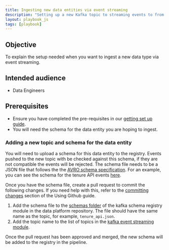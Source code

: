 ```yaml
---
title: Ingesting new data entities via event streaming
description: "Setting up a new Kafka topic to streaming events to from a new data entity"
layout: playbook_js
tags: [playbook]
---
```


## Objective

To explain the setup needed when you want to ingest a new data type via event streaming. 

## Intended audience

- Data Engineers

## Prerequisites

- Ensure you have completed the pre-requisites in our [getting set up guide][getting_set_up].
- You will need the schema for the data entity you are hoping to ingest.

### Adding a new topic and schema for the data entity

You will need to upload a schema for this data entity to the registry.
Events pushed to the new topic with be checked against this schema, if they are not compatible the events will be rejected.
The schema file needs to be a JSON file that follows the the [AVRO schema specification][avro_specification].
For an example, you can see the schema for the tenure API events [here][tenure_api_schema].

Once you have the schema file, create a pull request to commit the following changes.
If you need help with this, refer to the [committing changes][committing-changes] section of the Using Github guide.

1. Add the schema file to the [schemas folder][schemas_in_module] of the kafka schema registry module in the data platform repository.
The file should have the same name as the topic, for example, `tenure_api.json`.
1. Add the topic name to the list of topics in the [kafka event streaming module][list_of_topics].

Once the pull request has been approved and merged, the new schema will be added to the registry in the pipeline.

[avro_specification]: https://avro.apache.org/docs/current/spec.html
[committing-changes]: ../getting-set-up/using-github#committing-your-changes-to-the-data-platform-project
[getting_set_up]: ../getting-set-up/index.md
[schemas_in_module]: https://github.com/LBHackney-IT/Data-Platform/tree/main/modules/kafka-schema-registry/schemas
[list_of_topics]: https://github.com/LBHackney-IT/Data-Platform/blob/main/terraform/core/32-kafka-event-streaming.tf
[tenure_api_schema]: https://github.com/LBHackney-IT/Data-Platform/blob/main/modules/kafka-schema-registry/schemas/tenure_api.json
